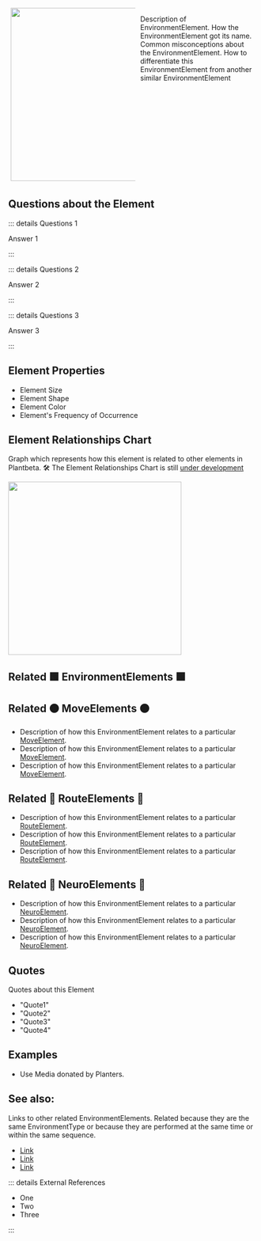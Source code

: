 
<div style="display: flex; width: %100; margin-top: 100px;">
    <div style="margin: 5px; width: 50%">
        <img height="350" width="350" src="/Environment/EnvironmentImage.png"/>
    </div>
    <div style="margin: 5px; width: 50%">
        <p >Description of EnvironmentElement. How the <envi>EnvironmentElement </envi>got its name. Common misconceptions about the EnvironmentElement. How to differentiate this <envi>EnvironmentElement </envi>from another similar EnvironmentElement</p>
    </div>
</div>

## Questions about the Element

::: details Questions 1

Answer 1

:::

::: details Questions 2

Answer 2

:::

::: details Questions 3

Answer 3

:::

## Element Properties

- Element Size
- Element Shape
- Element Color
- Element's Frequency of Occurrence

## Element Relationships Chart

Graph which represents how this element is related to other elements in Plantbeta. 
🛠 The Element Relationships Chart is still [under development](/development/ElementRelationshipDiagram)


<img height="350" width="350" src="/DirectedGraph_UndirectedGraph.png"/>

## Related 🟩 <envi>EnvironmentElements </envi>🟩

## Related 🟠 <move>MoveElements </move>🟠
- Description of how this <envi>EnvironmentElement </envi>relates to a particular [<move>MoveElement</move>](/reference/Move/MoveOverview).
- Description of how this <envi>EnvironmentElement </envi>relates to a particular [<move>MoveElement</move>](/reference/Move/MoveOverview).
- Description of how this <envi>EnvironmentElement </envi>relates to a particular [<move>MoveElement</move>](/reference/Move/MoveOverview).


## Related 🔺 <route>RouteElements </route>🔺
- Description of how this <envi>EnvironmentElement </envi>relates to a particular [<route>RouteElement</route>](/reference/Route/RouteOverview).
- Description of how this <envi>EnvironmentElement </envi>relates to a particular [<route>RouteElement</route>](/reference/Route/RouteOverview).
- Description of how this <envi>EnvironmentElement </envi>relates to a particular [<route>RouteElement</route>](/reference/Route/RouteOverview).

## Related 💜 <neuro>NeuroElements</neuro> 💜
- Description of how this <envi>EnvironmentElement </envi>relates to a particular [<neuro>NeuroElement</neuro>](/reference/Neuro/NeuroOverview).
- Description of how this <envi>EnvironmentElement </envi>relates to a particular [<neuro>NeuroElement</neuro>](/reference/Neuro/NeuroOverview).
- Description of how this <envi>EnvironmentElement </envi>relates to a particular [<neuro>NeuroElement</neuro>](/reference/Neuro/NeuroOverview).


## Quotes

Quotes about this Element

- "Quote1"
- "Quote2"
- "Quote3"
- "Quote4"

## Examples

- Use Media donated by Planters. 

## See also:

Links to other related EnvironmentElements. Related because they are the same EnvironmentType or because they are performed at the same time or within the same sequence. 

- [Link]()
- [Link]()
- [Link]()

::: details External References

- One
- Two
- Three

:::

